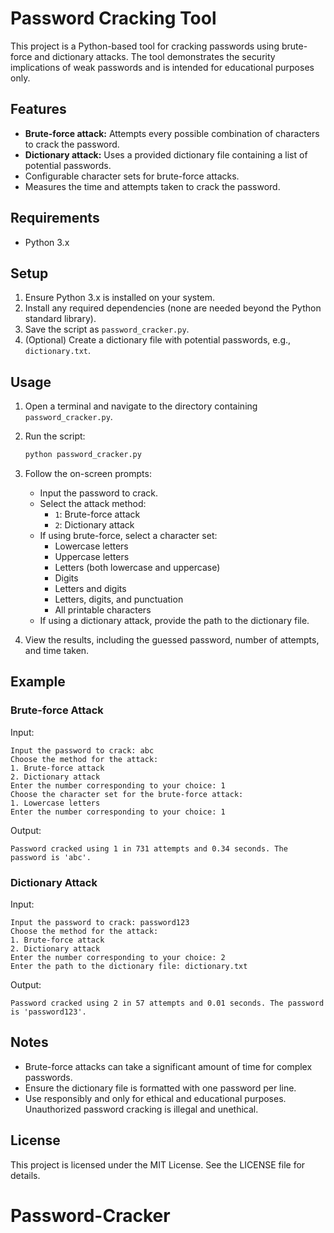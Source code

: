 # Password Cracking Tool

This project is a Python-based tool for cracking passwords using brute-force and dictionary attacks. The tool demonstrates the security implications of weak passwords and is intended for educational purposes only.

## Features
- **Brute-force attack:** Attempts every possible combination of characters to crack the password.
- **Dictionary attack:** Uses a provided dictionary file containing a list of potential passwords.
- Configurable character sets for brute-force attacks.
- Measures the time and attempts taken to crack the password.

## Requirements
- Python 3.x

## Setup
1. Ensure Python 3.x is installed on your system.
2. Install any required dependencies (none are needed beyond the Python standard library).
3. Save the script as `password_cracker.py`.
4. (Optional) Create a dictionary file with potential passwords, e.g., `dictionary.txt`.

## Usage
1. Open a terminal and navigate to the directory containing `password_cracker.py`.
2. Run the script:
   ```bash
   python password_cracker.py
   ```
3. Follow the on-screen prompts:
   - Input the password to crack.
   - Select the attack method:
     - `1`: Brute-force attack
     - `2`: Dictionary attack
   - If using brute-force, select a character set:
     - Lowercase letters
     - Uppercase letters
     - Letters (both lowercase and uppercase)
     - Digits
     - Letters and digits
     - Letters, digits, and punctuation
     - All printable characters
   - If using a dictionary attack, provide the path to the dictionary file.

4. View the results, including the guessed password, number of attempts, and time taken.

## Example
### Brute-force Attack
Input:
```
Input the password to crack: abc
Choose the method for the attack:
1. Brute-force attack
2. Dictionary attack
Enter the number corresponding to your choice: 1
Choose the character set for the brute-force attack:
1. Lowercase letters
Enter the number corresponding to your choice: 1
```
Output:
```
Password cracked using 1 in 731 attempts and 0.34 seconds. The password is 'abc'.
```

### Dictionary Attack
Input:
```
Input the password to crack: password123
Choose the method for the attack:
1. Brute-force attack
2. Dictionary attack
Enter the number corresponding to your choice: 2
Enter the path to the dictionary file: dictionary.txt
```
Output:
```
Password cracked using 2 in 57 attempts and 0.01 seconds. The password is 'password123'.
```

## Notes
- Brute-force attacks can take a significant amount of time for complex passwords.
- Ensure the dictionary file is formatted with one password per line.
- Use responsibly and only for ethical and educational purposes. Unauthorized password cracking is illegal and unethical.

## License
This project is licensed under the MIT License. See the LICENSE file for details.

# Password-Cracker
